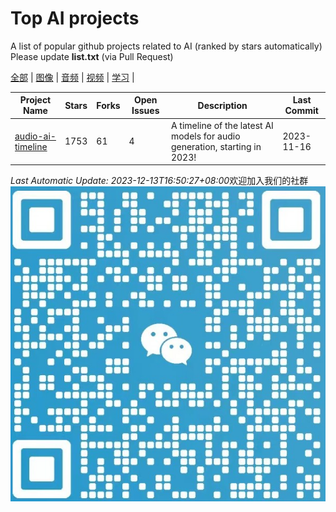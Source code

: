 # Top AI projects
A list of popular github projects related to AI (ranked by stars automatically)
Please update **list.txt** (via Pull Request)

<a href="./README.md">全部</a> |   <a href="./READMEpicture.md">图像</a> |   <a href="./READMEaudio.md">音频</a> | <a href="./READMEvideo.md">视频</a> | <a href="./READMElearn.md">学习</a> | 

| Project Name | Stars | Forks | Open Issues | Description | Last Commit |
| ------------ | ----- | ----- | ----------- | ----------- | ----------- |
| [audio-ai-timeline](https://github.com/archinetai/audio-ai-timeline) | 1753 | 61 | 4 | A timeline of the latest AI models for audio generation, starting in 2023! | 2023-11-16 |

*Last Automatic Update: 2023-12-13T16:50:27+08:00*欢迎加入我们的社群 ![](https://raw.githubusercontent.com/mouuii/picture/master/weichat.jpg) 